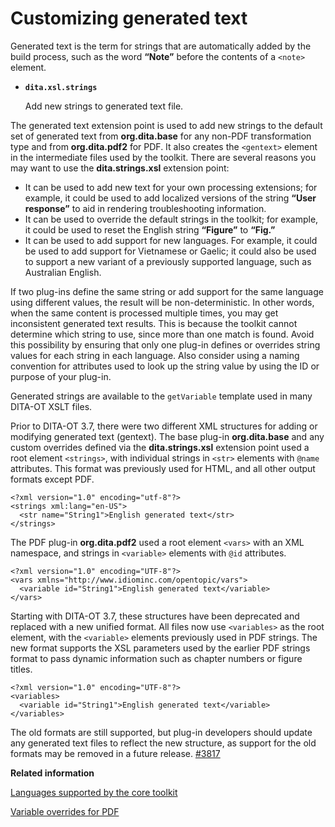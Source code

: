 # Customizing generated text

Generated text is the term for strings that are automatically added by the build process, such as the word **“Note”** before the contents of a `<note>` element.

-   **`dita.xsl.strings`**

    Add new strings to generated text file.


The generated text extension point is used to add new strings to the default set of generated text from **org.dita.base** for any non-PDF transformation type and from **org.dita.pdf2** for PDF. It also creates the `<gentext>` element in the intermediate files used by the toolkit. There are several reasons you may want to use the **dita.strings.xsl** extension point:

-   It can be used to add new text for your own processing extensions; for example, it could be used to add localized versions of the string **“User response”** to aid in rendering troubleshooting information.
-   It can be used to override the default strings in the toolkit; for example, it could be used to reset the English string **“Figure”** to **“Fig.”**
-   It can be used to add support for new languages. For example, it could be used to add support for Vietnamese or Gaelic; it could also be used to support a new variant of a previously supported language, such as Australian English.

If two plug-ins define the same string or add support for the same language using different values, the result will be non-deterministic. In other words, when the same content is processed multiple times, you may get inconsistent generated text results. This is because the toolkit cannot determine which string to use, since more than one match is found. Avoid this possibility by ensuring that only one plug-in defines or overrides string values for each string in each language. Also consider using a naming convention for attributes used to look up the string value by using the ID or purpose of your plug-in.

Generated strings are available to the `getVariable` template used in many DITA-OT XSLT files.

Prior to DITA-OT 3.7, there were two different XML structures for adding or modifying generated text \(gentext\). The base plug-in **org.dita.base** and any custom overrides defined via the **dita.strings.xsl** extension point used a root element `<strings>`, with individual strings in `<str>` elements with `@name` attributes. This format was previously used for HTML, and all other output formats except PDF.

```
<?xml version="1.0" encoding="utf-8"?>
<strings xml:lang="en-US">
  <str name="String1">English generated text</str>
</strings>
```

The PDF plug-in **org.dita.pdf2** used a root element `<vars>` with an XML namespace, and strings in `<variable>` elements with `@id` attributes.

```
<?xml version="1.0" encoding="UTF-8"?>
<vars xmlns="http://www.idiominc.com/opentopic/vars">
  <variable id="String1">English generated text</variable>
</vars>
```

Starting with DITA-OT 3.7, these structures have been deprecated and replaced with a new unified format. All files now use `<variables>` as the root element, with the `<variable>` elements previously used in PDF strings. The new format supports the XSL parameters used by the earlier PDF strings format to pass dynamic information such as chapter numbers or figure titles.

```
<?xml version="1.0" encoding="UTF-8"?>
<variables>
  <variable id="String1">English generated text</variable>
</variables>
```

The old formats are still supported, but plug-in developers should update any generated text files to reflect the new structure, as support for the old formats may be removed in a future release. [\#3817](https://github.com/dita-ot/dita-ot/issues/3817)

**Related information**  


[Languages supported by the core toolkit](../topics/globalization-languages.md)

[Variable overrides for PDF](../topics/pdf-plugin-structure_common-vars.md)

